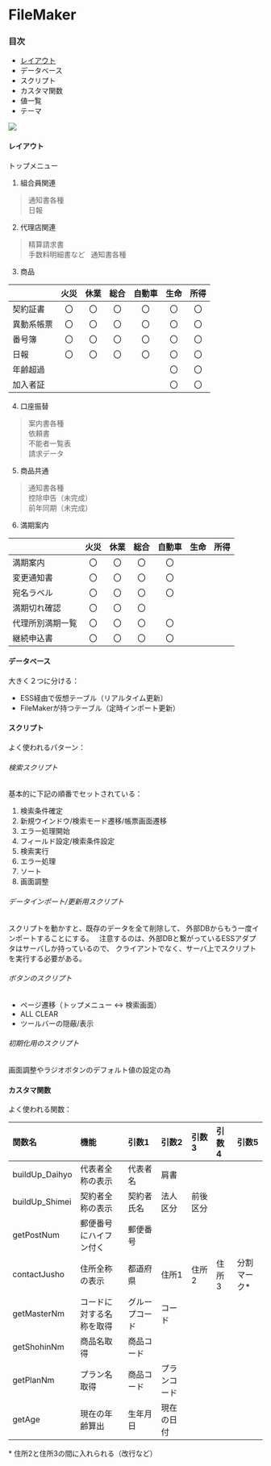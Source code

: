 # FileMaker

### 目次
- [レイアウト](#レイアウト)
- データベース
- スクリプト
- カスタマ関数
- 値一覧
- テーマ

![](http://www.filemaker.com/jp/purchase/resellers/images/filemakerpro16advanced_icon.jpg)

#### レイアウト
トップメニュー  
1. 組合員関連
> 通知書各種  
> 日報
2. 代理店関連
> 精算請求書  
> 手数料明細書など  
> 通知書各種  
3. 商品  

|   | 火災 | 休業 | 総合 | 自動車 | 生命 | 所得 |
|:-------|:-------:|:-------:|:-------:|:-------:|:-------:|:-------:|
| 契約証書 | 〇 | 〇 | 〇 | 〇 | 〇 | 〇 |
| 異動系帳票 | 〇 | 〇 | 〇 | 〇 | 〇 | 〇 |
| 番号簿 | 〇 | 〇 | 〇 | 〇 | 〇 | 〇 |
| 日報 | 〇 | 〇 | 〇 | 〇 | 〇 | 〇 |
| 年齢超過 |   |   |   |   | 〇 | 〇 |
| 加入者証 |   |   |   |   | 〇 | 〇 |

4. 口座振替  
> 案内書各種  
> 依頼書  
> 不能者一覧表  
> 請求データ  
5. 商品共通  
> 通知書各種  
> 控除申告（未完成）  
> 前年同期（未完成）  
6. 満期案内  

|   | 火災 | 休業 | 総合 | 自動車 | 生命 | 所得 |
|:-------|:-------:|:-------:|:-------:|:-------:|:-------:|:-------:|
| 満期案内 | 〇 | 〇 | 〇 | 〇 |   |   |
| 変更通知書 | 〇 | 〇 | 〇 | 〇 |   |   |
| 宛名ラベル | 〇 | 〇 | 〇 | 〇 |   |   |
| 満期切れ確認 | 〇 | 〇 | 〇 |   |   |   |
| 代理所別満期一覧 | 〇 | 〇 | 〇 | 〇 |   |   |
| 継続申込書 | 〇 | 〇 | 〇 | 〇 |   |   |



#### データベース  
大きく２つに分ける：  
* ESS経由で仮想テーブル（リアルタイム更新）
* FileMakerが持つテーブル（定時インポート更新）


#### スクリプト  
よく使われるパターン：  
###### 検索スクリプト
基本的に下記の順番でセットされている：
1. 検索条件確定
2. 新規ウインドウ/検索モード遷移/帳票画面遷移
3. エラー処理開始
4. フィールド設定/検索条件設定
5. 検索実行
6. エラー処理
7. ソート
8. 画面調整

###### データインポート/更新用スクリプト
スクリプトを動かすと、既存のデータを全て削除して、
外部DBからもう一度インポートすることにする。  
注意するのは、外部DBと繋がっているESSアダプタはサーバしか持っているので、
クライアントでなく、サーバ上でスクリプトを実行する必要がある。

###### ボタンのスクリプト  
* ページ遷移（トップメニュー ↔ 検索画面）
* ALL CLEAR
* ツールバーの隠蔽/表示

###### 初期化用のスクリプト
画面調整やラジオボタンのデフォルト値の設定の為  

#### カスタマ関数  
よく使われる関数：

| 関数名 | 機能 | 引数1 | 引数2 | 引数3 | 引数4 | 引数5 |
|:--------|:--------|:--------|:--------|:--------|:--------|:--------|
| buildUp_Daihyo | 代表者全称の表示 | 代表者名 | 肩書 |   |   |   |
| buildUp_Shimei | 契約者全称の表示 | 契約者氏名 | 法人区分 | 前後区分 |   |   |
| getPostNum | 郵便番号にハイフン付く | 郵便番号 |   |   |   |   |
| contactJusho | 住所全称の表示 | 都道府県 | 住所1 | 住所2 | 住所3 | 分割マーク\* |
| getMasterNm | コードに対する名称を取得 | グループコード | コード |   |   |   |
| getShohinNm | 商品名取得 | 商品コード |   |   |   |   |
| getPlanNm | プラン名取得 | 商品コード | プランコード |   |   |   |
| getAge | 現在の年齢算出 | 生年月日 | 現在の日付 |   |   |   | 

\* 住所2と住所3の間に入れられる（改行など）  










